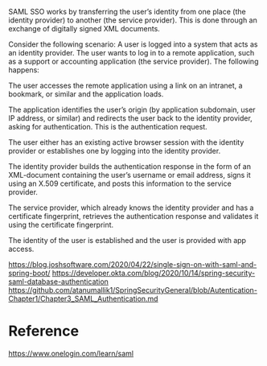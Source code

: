 SAML SSO works by transferring the user’s identity from one place (the identity provider) to another (the service provider). This is done through an exchange of digitally signed XML documents.

Consider the following scenario: A user is logged into a system that acts as an identity provider. The user wants to log in to a remote application, such as a support or accounting application (the service provider). The following happens:

The user accesses the remote application using a link on an intranet, a bookmark, or similar and the application loads.

The application identifies the user’s origin (by application subdomain, user IP address, or similar) and redirects the user back to the identity provider, asking for authentication. This is the authentication request.

The user either has an existing active browser session with the identity provider or establishes one by logging into the identity provider.

The identity provider builds the authentication response in the form of an XML-document containing the user’s username or email address, signs it using an X.509 certificate, and posts this information to the service provider.

The service provider, which already knows the identity provider and has a certificate fingerprint, retrieves the authentication response and validates it using the certificate fingerprint.

The identity of the user is established and the user is provided with app access.


https://blog.joshsoftware.com/2020/04/22/single-sign-on-with-saml-and-spring-boot/
https://developer.okta.com/blog/2020/10/14/spring-security-saml-database-authentication
https://github.com/atanumallik1/SpringSecurityGeneral/blob/Autentication-Chapter1/Chapter3_SAML_Authentication.md

# Reference 
https://www.onelogin.com/learn/saml 
